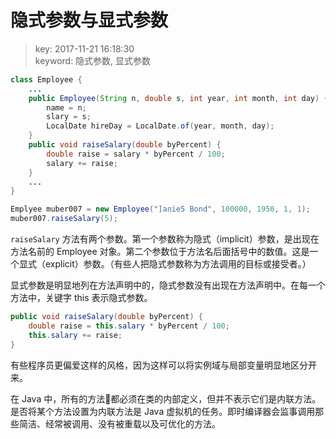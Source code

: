 # 隐式参数与显式参数
>key: 2017-11-21 16:18:30  
>keyword: 隐式参数, 显式参数  

```java
class Employee {
    ...
    public Employee(String n, double s, int year, int month, int day) {
        name = n;
        slary = s;
        LocalDate hireDay = LocalDate.of(year, month, day);
    }
    public void raiseSalary(double byPercent) {
        double raise = salary * byPercent / 100;
        salary += raise;
    }
    ...
}

Emplyee muber007 = new Employee("]anie5 Bond", 100000, 1950, 1, 1);
muber007.raiseSalary(5);
```

`raiseSalary` 方法有两个参数。第一个参数称为隐式（implicit）参数，是出现在方法名前的 Employee 对象。第二个参数位于方法名后面括号中的数值。这是一个显式（explicit）参数。（有些人把隐式参数称为方法调用的目标或接受者。）

显式参数是明显地列在方法声明中的，隐式参数没有出现在方法声明中。在每一个方法中，关键字 this 表示隐式参数。

```java
public void raiseSalary(double byPercent) {
    double raise = this.salary * byPercent / 100;
    this.salary += raise;
}
```
有些程序员更偏爱这样的风格，因为这样可以将实例域与局部变量明显地区分开来。

在 Java 中，所有的方法都必须在类的内部定义，但并不表示它们是内联方法。是否将某个方法设置为内联方法是 Java 虚拟机的任务。即时编译器会监事调用那些简洁、经常被调用、没有被重载以及可优化的方法。